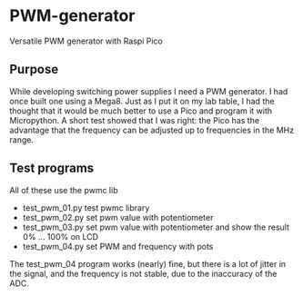# PWM-generator
Versatile PWM generator with Raspi Pico

## Purpose
While developing switching power supplies I need a PWM generator.
I had once built one using a Mega8. Just as I put it on my lab table, I had the thought that it would be much better to use a Pico and program it with Micropython. A short test showed that I was right: the Pico has the advantage that the frequency can be adjusted up to frequencies in the MHz range.

## Test programs
All of these use the pwmc lib
- test_pwm_01.py    test pwmc library
- test_pwm_02.py    set pwm value with potentiometer
- test_pwm_03.py    set pwm value with potentiometer and show the result 0% ... 100% on LCD
- test_pwm_04.py    set PWM and frequency with pots

The test_pwm_04 program works (nearly) fine, but there is a lot of jitter in the signal, and the frequency is not stable, due to the inaccuracy of the ADC.

